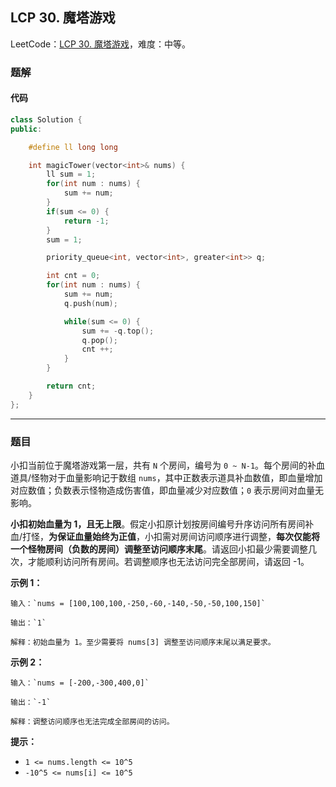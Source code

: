 ## LCP 30. 魔塔游戏

LeetCode：[LCP 30. 魔塔游戏](https://leetcode.cn/problems/p0NxJO/)，难度：中等。

### 题解

#### 代码

```c++
class Solution {
public:

    #define ll long long

    int magicTower(vector<int>& nums) {
        ll sum = 1;
        for(int num : nums) {
            sum += num;
        }
        if(sum <= 0) {
            return -1;
        }
        sum = 1;

        priority_queue<int, vector<int>, greater<int>> q;

        int cnt = 0;
        for(int num : nums) {
            sum += num;
            q.push(num);

            while(sum <= 0) {
                sum += -q.top();
                q.pop();
                cnt ++;
            }
        }

        return cnt;
    }
};
```



---



### 题目

小扣当前位于魔塔游戏第一层，共有 `N` 个房间，编号为 `0 ~ N-1`。每个房间的补血道具/怪物对于血量影响记于数组 `nums`，其中正数表示道具补血数值，即血量增加对应数值；负数表示怪物造成伤害值，即血量减少对应数值；`0` 表示房间对血量无影响。

**小扣初始血量为 1，且无上限**。假定小扣原计划按房间编号升序访问所有房间补血/打怪，**为保证血量始终为正值**，小扣需对房间访问顺序进行调整，**每次仅能将一个怪物房间（负数的房间）调整至访问顺序末尾**。请返回小扣最少需要调整几次，才能顺利访问所有房间。若调整顺序也无法访问完全部房间，请返回 -1。

**示例 1：**

```
输入：`nums = [100,100,100,-250,-60,-140,-50,-50,100,150]`

输出：`1`

解释：初始血量为 1。至少需要将 nums[3] 调整至访问顺序末尾以满足要求。
```

**示例 2：**

```
输入：`nums = [-200,-300,400,0]`

输出：`-1`

解释：调整访问顺序也无法完成全部房间的访问。
```

**提示：**

- `1 <= nums.length <= 10^5`
- `-10^5 <= nums[i] <= 10^5`


